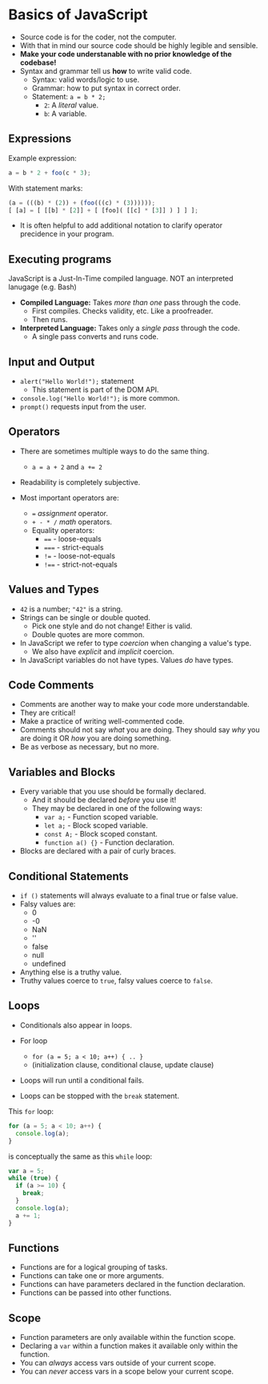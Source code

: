# Basics of JavaScript

- Source code is for the coder, not the computer.
- With that in mind our source code should be highly legible and sensible.
- **Make your code understanable with no prior knowledge of the codebase!**
- Syntax and grammar tell us **how** to write valid code.
  - Syntax: valid words/logic to use.
  - Grammar: how to put syntax in correct order.
  - Statement: `a = b * 2;`
    - `2`: A _literal_ value.
    - `b`: A variable.

## Expressions

Example expression:

```JavaScript
a = b * 2 + foo(c * 3);
```

With statement marks:

```JavaScript
(a = (((b) * (2)) + (foo(((c) * (3))))));
[ [a] = [ [[b] * [2]] + [ [foo]( [[c] * [3]] ) ] ] ];
```

- It is often helpful to add additional notation to clarify operator precidence in your program.

## Executing programs

JavaScript is a Just-In-Time compiled language. NOT an interpreted lanugage (e.g. Bash)

- **Compiled Language:** Takes _more than one_ pass through the code.
  - First compiles. Checks validity, etc. Like a proofreader.
  - Then runs.
- **Interpreted Language:** Takes only a _single pass_ through the code.
  - A single pass converts and runs code.

## Input and Output

- `alert("Hello World!");` statement
  - This statement is part of the DOM API.
- `console.log("Hello World!");` is more common.
- `prompt()` requests input from the user.

## Operators

- There are sometimes multiple ways to do the same thing.
  - `a = a + 2` and `a += 2`

- Readability is completely subjective.

- Most important operators are:
  - `=` _assignment_ operator.
  - `+ - * /` _math_ operators.
  - Equality operators:
    - `==` - loose-equals
    - `===` - strict-equals
    - `!=` - loose-not-equals
    - `!==` - strict-not-equals

## Values and Types

- `42` is a number; `"42"` is a string.
- Strings can be single or double quoted.
  - Pick one style and do not change! Either is valid.
  - Double quotes are more common.
- In JavaScript we refer to type _coercion_ when changing a value's type.
  - We also have _explicit_ and _implicit_ coercion.
- In JavaScript variables do not have types. Values _do_ have types.

## Code Comments

- Comments are another way to make your code more understandable.
- They are critical!
- Make a practice of writing well-commented code.
- Comments should not say _what_ you are doing. They should say _why_ you are doing it OR _how_ you are doing something.
- Be as verbose as necessary, but no more.

## Variables and Blocks

- Every variable that you use should be formally declared.
  - And it should be declared _before_ you use it!
  - They may be declared in one of the following ways:
    - `var a;` - Function scoped variable.
    - `let a;` - Block scoped variable.
    - `const A;` - Block scoped constant.
    - `function a() {}` - Function declaration.
- Blocks are declared with a pair of curly braces.

## Conditional Statements

- `if ()` statements will always evaluate to a final true or false value.
- Falsy values are:
  - 0
  - -0
  - NaN
  - ''
  - false
  - null
  - undefined
- Anything else is a truthy value.
- Truthy values coerce to `true`, falsy values coerce to `false`.

## Loops

- Conditionals also appear in loops.

- For loop
  - `for (a = 5; a < 10; a++) { .. }`
  - (initialization clause, conditional clause, update clause)

- Loops will run until a conditional fails.
- Loops can be stopped with the `break` statement.

This `for` loop:

```JavaScript
for (a = 5; a < 10; a++) {
  console.log(a);
}
```

is conceptually the same as this `while` loop:

```JavaScript
var a = 5;
while (true) {
  if (a >= 10) {
    break;
  }
  console.log(a);
  a += 1;
}
```

## Functions

- Functions are for a logical grouping of tasks.
- Functions can take one or more arguments.
- Functions can have parameters declared in the function declaration.
- Functions can be passed into other functions.

## Scope

- Function parameters are only available within the function scope.
- Declaring a `var` within a function makes it available only within the function.
- You can _always_ access vars outside of your current scope.
- You can _never_ access vars in a scope below your current scope.